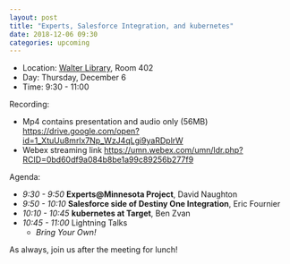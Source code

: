 ```yaml
---
layout: post
title: "Experts, Salesforce Integration, and kubernetes"
date: 2018-12-06 09:30
categories: upcoming
---
```


- Location: [Walter Library](http://campusmaps.umn.edu/walter-library), Room 402
- Day: Thursday, December 6
- Time: 9:30 - 11:00

Recording:

- Mp4 contains presentation and audio only (56MB) https://drive.google.com/open?id=1_XtuUu8mrlx7Np_WzJ4qLgi9yaRDplrW
- Webex streaming link https://umn.webex.com/umn/ldr.php?RCID=0bd60df9a084b8be1a99c89256b277f9

Agenda:

- *9:30 - 9:50* **Experts@Minnesota Project**, David Naughton
- *9:50 - 10:10* **Salesforce side of Destiny One Integration**, Eric Fournier
- *10:10 - 10:45* **kubernetes at Target**, Ben Zvan
- *10:45 - 11:00* Lightning Talks
  - _Bring Your Own!_

As always, join us after the meeting for lunch!
